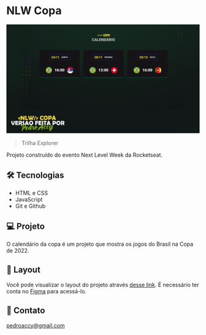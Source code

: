 # NLW Copa

![preview](./.github/preview.png)

> Trilha Explorer

Projeto construído do evento Next Level Week da Rocketseat.


## 🛠 Tecnologias

- HTML e CSS
- JavaScript
- Git e Github

## 💻 Projeto
O calendário da copa é um projeto que mostra os jogos do Brasil na Copa de 2022.

## 📱 Layout
Você pode visualizar o layout do projeto através [desse link](https://www.figma.com/file/BvErsQJ5uetONg1xTqGVv4/Calendário-de-Jogos-(Community)). É necessário ter conta no [Figma](https://figma.com) para acessá-lo.

## 💛 Contato

pedroaccy@gmail.com